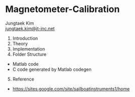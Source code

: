 Magnetometer-Calibration
========================
Jungtaek Kim<br/>
jungtaek.kim@jt-inc.net<br/>

1. Introduction
2. Theory
3. Implementation
4. Folder Structure
* Matlab code
* C code generated by Matlab codegen
5. Reference
* https://sites.google.com/site/sailboatinstruments1/home
